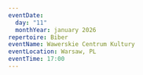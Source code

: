 ```yaml
---
eventDate:
  day: "11"
  monthYear: january 2026
repertoire: Biber
eventName: Wawerskie Centrum Kultury
eventLocation: Warsaw, PL
eventTime: 17:00
---
```

